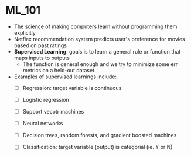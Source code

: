 # ML_101
- The science of making computers learn without programming them explicitly 
- Netflex recommendation system predicts user's preference for movies based on past ratings
- **Supervised Learning**: goals is to learn a general rule or function that maps inputs to outputs
  - The function is general enough and we try to minimize some err metrics on a held-out dataset.
- Examples of supervised learnings include:
  - [ ] Regression: target variable is continuous 
  - [ ] Logistic regression
  - [ ] Support vecotr machines
  - [ ] Neural networks
  - [ ] Decision trees, random forests, and gradient boosted machines
  - [ ] Classification: target variable (output) is categorial (ie. Y or N)
 
